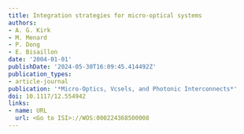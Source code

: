 ```yaml
---
title: Integration strategies for micro-optical systems
authors:
- A. G. Kirk
- M. Menard
- P. Dong
- E. Bisaillon
date: '2004-01-01'
publishDate: '2024-05-30T16:09:45.414492Z'
publication_types:
- article-journal
publication: '*Micro-Optics, Vcsels, and Photonic Interconnects*'
doi: 10.1117/12.554942
links:
- name: URL
  url: <Go to ISI>://WOS:000224368500008
---
```


